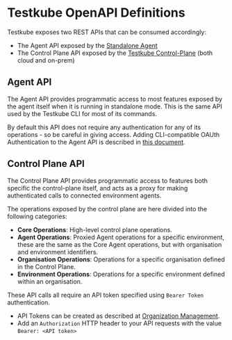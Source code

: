 # Testkube OpenAPI Definitions

Testkube exposes two REST APIs that can be consumed accordingly:

- The Agent API exposed by the [Standalone Agent](../articles/install/deployment-architectures#testkube-standalone-agent)
- The Control Plane API exposed by the [Testkube Control-Plane](../articles/install/6-deployment-architectures) (both cloud and on-prem)

## Agent API

The Agent API provides programmatic access to most features exposed
by the agent itself when it is running in standalone mode. This is the same API used by 
the Testkube CLI for most of its commands. 

By default this API does not require any authentication for any of its operations - so be careful in giving access.
Adding CLI-compatible OAUth Authentication to the Agent API is described in [this document](../articles/oauth-cli.md).

## Control Plane API

The Control Plane API provides programmatic access 
to features both specific the control-plane itself, and acts as a proxy for making
authenticated calls to connected environment agents. 

The operations exposed by the control plane are here divided into the following categories:

- **Core Operations**: High-level control plane operations. 
- **Agent Operations**: Proxied Agent operations for a specific environment, these are the same as the Core Agent operations, 
  but with organisation and environment identifiers.
- **Organisation Operations**: Operations for a specific organisation defined in the Control Plane.
- **Environment Operations**: Operations for a specific environment defined within an organisation.

These API calls all require an API token specified using `Bearer Token` authentication. 
- API Tokens can be created as described at [Organization Management](../testkube-pro/articles/organization-management#api-tokens).
- Add an `Authorization` HTTP header to your API requests with the value `Bearer: <API token>`

